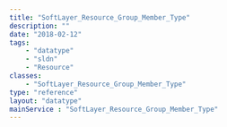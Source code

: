 ```yaml
---
title: "SoftLayer_Resource_Group_Member_Type"
description: ""
date: "2018-02-12"
tags:
    - "datatype"
    - "sldn"
    - "Resource"
classes:
    - "SoftLayer_Resource_Group_Member_Type"
type: "reference"
layout: "datatype"
mainService : "SoftLayer_Resource_Group_Member_Type"
---
```

